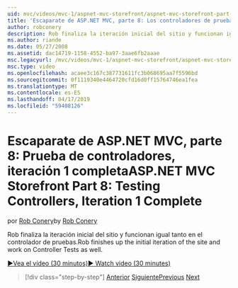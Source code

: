 ```yaml
---
uid: mvc/videos/mvc-1/aspnet-mvc-storefront/aspnet-mvc-storefront-part-8-testing-controllers-iteration-1-complete
title: 'Escaparate de ASP.NET MVC, parte 8: Los controladores de pruebas, iteración 1 completa | Microsoft Docs'
author: robconery
description: Rob finaliza la iteración inicial del sitio y funcionan igual tanto en el controlador de pruebas.
ms.author: riande
ms.date: 05/27/2008
ms.assetid: dac14719-1158-4552-ba97-3aae6fb2aaae
msc.legacyurl: /mvc/videos/mvc-1/aspnet-mvc-storefront/aspnet-mvc-storefront-part-8-testing-controllers-iteration-1-complete
msc.type: video
ms.openlocfilehash: acaee3c167c387731611fc3b068695aa7f5596bd
ms.sourcegitcommit: 0f1119340e4464720cfd16d0ff15764746ea1fea
ms.translationtype: MT
ms.contentlocale: es-ES
ms.lasthandoff: 04/17/2019
ms.locfileid: "59408126"
---
```

# <a name="aspnet-mvc-storefront-part-8-testing-controllers-iteration-1-complete"></a><span data-ttu-id="524ee-103">Escaparate de ASP.NET MVC, parte 8: Prueba de controladores, iteración 1 completa</span><span class="sxs-lookup"><span data-stu-id="524ee-103">ASP.NET MVC Storefront Part 8: Testing Controllers, Iteration 1 Complete</span></span>

<span data-ttu-id="524ee-104">por [Rob Conery](https://github.com/robconery)</span><span class="sxs-lookup"><span data-stu-id="524ee-104">by [Rob Conery](https://github.com/robconery)</span></span>

<span data-ttu-id="524ee-105">Rob finaliza la iteración inicial del sitio y funcionan igual tanto en el controlador de pruebas.</span><span class="sxs-lookup"><span data-stu-id="524ee-105">Rob finishes up the initial iteration of the site and work on Controller Tests as well.</span></span>

[<span data-ttu-id="524ee-106">&#9654;Vea el vídeo (30 minutos)</span><span class="sxs-lookup"><span data-stu-id="524ee-106">&#9654; Watch video (30 minutes)</span></span>](https://channel9.msdn.com/Blogs/ASP-NET-Site-Videos/aspnet-mvc-storefront-part-8-testing-controllers-iteration-1-complete)

> [!div class="step-by-step"]
> <span data-ttu-id="524ee-107">[Anterior](aspnet-mvc-storefront-part-7-routing-and-ui-work.md)
> [Siguiente](aspnet-mvc-storefront-part-9-the-shopping-cart.md)</span><span class="sxs-lookup"><span data-stu-id="524ee-107">[Previous](aspnet-mvc-storefront-part-7-routing-and-ui-work.md)
[Next](aspnet-mvc-storefront-part-9-the-shopping-cart.md)</span></span>

